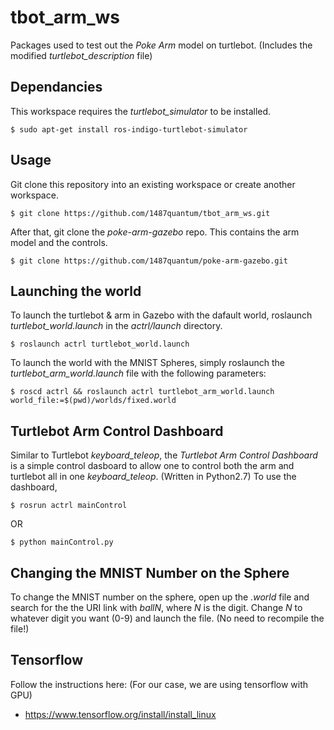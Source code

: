# tbot_arm_ws
Packages used to test out the *Poke Arm* model on turtlebot. (Includes the modified *turtlebot_description* file)

## Dependancies
This workspace requires the *turtlebot_simulator* to be installed.
```
$ sudo apt-get install ros-indigo-turtlebot-simulator
```

## Usage
Git clone this repository into an existing workspace or create another workspace.
```
$ git clone https://github.com/1487quantum/tbot_arm_ws.git
```
After that, git clone the *poke-arm-gazebo* repo. This contains the arm model and the controls.
```
$ git clone https://github.com/1487quantum/poke-arm-gazebo.git
```

## Launching the world
To launch the turtlebot & arm in Gazebo with the dafault world, roslaunch *turtlebot_world.launch* in the *actrl/launch* directory.
```
$ roslaunch actrl turtlebot_world.launch
```
To launch the world with the MNIST Spheres, simply roslaunch the *turtlebot_arm_world.launch* file with the following parameters:
```
$ roscd actrl && roslaunch actrl turtlebot_arm_world.launch world_file:=$(pwd)/worlds/fixed.world
```

## Turtlebot Arm Control Dashboard
Similar to Turtlebot *keyboard_teleop*, the *Turtlebot Arm Control Dashboard* is a simple control dasboard to allow one to control both the arm and turtlebot all in one *keyboard_teleop*. (Written in Python2.7) To use the dashboard,
```
$ rosrun actrl mainControl
```
OR
```
$ python mainControl.py
```

## Changing the MNIST Number on the Sphere
To change the MNIST number on the sphere, open up the *.world* file and search for the the URI link with *ballN*, where *N* is the digit. Change *N* to whatever digit you want (0-9) and launch the file. (No need to recompile the file!)

## Tensorflow
Follow the instructions here: (For our case, we are using tensorflow with GPU)
- https://www.tensorflow.org/install/install_linux
